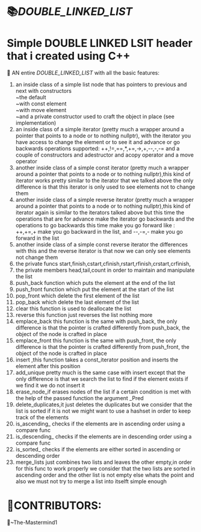# 📚_DOUBLE_LINKED_LIST_
# Simple DOUBLE LINKED LSIT header that i created using C++
🔗 AN entire _DOUBLE_LINKED_LIST_ with all the basic features:
</br>
1. an inside class of a simple list node that has pointers to previous and next with constructors<br>
~the default </br>
~with const element</br>
~with move element</br>
~and a private constructor used to craft the object in place (see implementation)
2. an inside class of a simple iterator (pretty much a wrapper around a pointer that points to a node or to nothing nullptr),
   with the iterator you have access to change the element or to see it and advance or go backwards
   operations supported: ++,!=,==,*,+=,->,+,--,-,-= and a couple of constructors and adestructor and acopy operator and a move operator
3. another inside class of a simple const iterator (pretty much a wrapper around a pointer that points to a node or to nothing nullptr),this kind of iterator works pretty similar to the iterator that we talked above the only difference is
   that this iterator is only used to see elements not to change them
4. another inside class of a simple reverse iterator (pretty much a wrapper around a pointer that points to a node or to nothing nullptr),this kind of iterator again is similar to the iterators talked above but this time the operations that
   are for advance make the iterator go backwards and the operations to go backwards this time make you go forward like : ++,+=,+ make you go backward in the list, and --,-=,- make you go forward in the list
5. another inside class of a simple const reverse iterator the differences with this and the reverse iterator is that now we can only see elements not change them
6. the private funcs start,finish,cstart,cfinish,rstart,rfinish,crstart,crfinish,
7. the private members head,tail,count in order to maintain and manipulate the list
8. push_back function which puts the element at  the end of the list
9. push_front function  which put the element at the start of the list
10. pop_front which delete the first element of the list
11. pop_back which delete the last element of the list
12. clear this function is used to deallocate the list
13. reverse this function just reverses the list nothing more
14. emplace_back this function is the same with push_back, the only difference is that the pointer is crafted differently from push_back, the object of the node is crafted in place
15. emplace_front this function is the same with push_front, the only difference is that the pointer is crafted differently from push_front, the object of the node is crafted in place
16. insert ,this function takes a const_iterator position and inserts the element after this position
17. add_unique pretty much is the same case with insert except that the only difference is that we search the list to find if the element exists if we find it we do not insert it
18. erase_node_if erases nodes of the list if a certain condition is met with the help of the passed function the argument _Pred
19. delete_duplicates,it just deletes the duplicates but we consider that the list is sorted if it is not we might want to use a hashset in order to keep track of the elements
20. is_ascending_ checks if the elements are in ascending order using a compare func
21. is_descending_ checks if the elements are in descending order using a compare func
22. is_sorted_ checks if the elements are either sorted in  ascending or descending order
23. merge_lists just combines two lists and leaves the other empty,in order for this func to work properly we consider that the two lists are sorted in ascending order and the other list is not empty else whats the point
    and also we must not try to merge a list into itselft simple enough
# 👥CONTRIBUTORS:

🎨~The-Mastermind1
